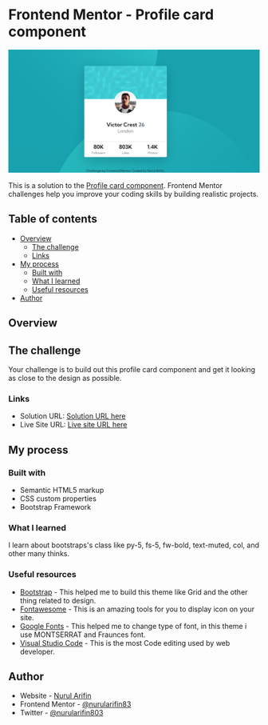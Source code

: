 # Frontend Mentor - Profile card component

![Design preview for the Profile card component coding challenge](https://github.com/nurularifin83/Profile-card-component/blob/main/Thumbnail.png)

This is a solution to the [Profile card component](https://www.frontendmentor.io/solutions/responsive-stats-preview-card-component-with-bootstrap-8KxICG0TTb). Frontend Mentor challenges help you improve your coding skills by building realistic projects.

## Table of contents

- [Overview](#overview)
    - [The challenge](#the-challenge)
    - [Links](#links)
- [My process](#my-process)
    - [Built with](#built-with)
    - [What I learned](#what-i-learned)
    - [Useful resources](#useful-resources)
- [Author](#author)

## Overview

## The challenge

Your challenge is to build out this profile card component and get it looking as close to the design as possible.

### Links

- Solution URL: [Solution URL here](https://www.frontendmentor.io/solutions/responsive-stats-preview-card-component-with-bootstrap-8KxICG0TTb)
- Live Site URL: [Live site URL here](https://nurularifin83.github.io/Profile-card-component/)

## My process

### Built with

- Semantic HTML5 markup
- CSS custom properties
- Bootstrap Framework

### What I learned

I learn about bootstraps's class like py-5, fs-5, fw-bold, text-muted, col, and other many thinks.

### Useful resources

- [Bootstrap](https://fontawesome.com/) - This helped me to build this theme like Grid and the other thing related to design.
- [Fontawesome](https://fontawesome.com/) - This is an amazing tools for you to display icon on your site.
- [Google Fonts](https://fonts.google.com/) - This helped me to change type of font, in this theme i use MONTSERRAT and Fraunces font.
- [Visual Studio Code](https://code.visualstudio.com/) - This is the most Code editing used by web developer.

## Author

- Website - [Nurul Arifin](https://github.com/nurularifin83)
- Frontend Mentor - [@nurularifin83](https://www.frontendmentor.io/profile/nurularifin83)
- Twitter - [@nurularifin803](https://twitter.com/nurularifin803)

